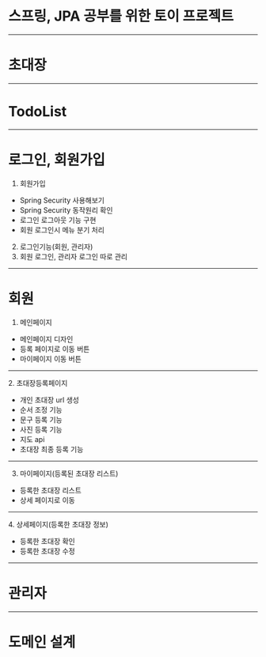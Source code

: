 # 스프링, JPA 공부를 위한 토이 프로젝트
 <hr>

# 초대장
<hr>

# TodoList


<hr>

# 로그인, 회원가입

1. 회원가입
 - Spring Security 사용해보기 
 - Spring Security 동작원리 확인 
 - 로그인 로그아웃 기능 구현
 - 회원 로그인시 메뉴 분기 처리 <br>

2. 로그인기능(회원, 관리자)
3. 회원 로그인, 관리자 로그인 따로 관리


<hr>

# 회원

1. 메인페이지

- 메인페이지 디자인
- 등록 페이지로 이동 버튼
- 마이페이지 이동 버튼

<hr>  
  2. 초대장등록페이지

- 개인 초대장 url 생성
- 순서 조정 기능
- 문구 등록 기능
- 사진 등록 기능
- 지도 api
- 초대장 최종 등록 기능

<hr>

3. 마이페이지(등록된 초대장 리스트)

- 등록한 초대장 리스트
- 상세 페이지로 이동
<hr>
  4. 상세페이지(등록한 초대장 정보)

- 등록한 초대장 확인
- 등록한 초대장 수정

<hr>

# 관리자

<hr>



# 도메인 설계


